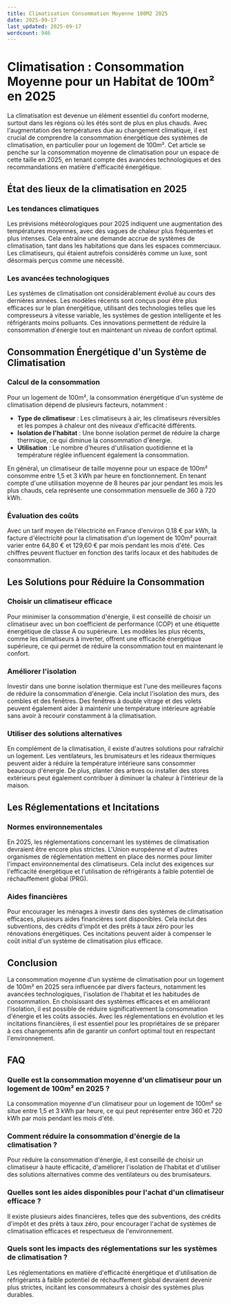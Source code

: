 ```yaml
---
title: Climatisation Consommation Moyenne 100M2 2025
date: 2025-09-17
last_updated: 2025-09-17
wordcount: 946
---
```


# Climatisation : Consommation Moyenne pour un Habitat de 100m² en 2025

La climatisation est devenue un élément essentiel du confort moderne, surtout dans les régions où les étés sont de plus en plus chauds. Avec l'augmentation des températures due au changement climatique, il est crucial de comprendre la consommation énergétique des systèmes de climatisation, en particulier pour un logement de 100m². Cet article se penche sur la consommation moyenne de climatisation pour un espace de cette taille en 2025, en tenant compte des avancées technologiques et des recommandations en matière d'efficacité énergétique.

## État des lieux de la climatisation en 2025

### Les tendances climatiques

Les prévisions météorologiques pour 2025 indiquent une augmentation des températures moyennes, avec des vagues de chaleur plus fréquentes et plus intenses. Cela entraîne une demande accrue de systèmes de climatisation, tant dans les habitations que dans les espaces commerciaux. Les climatiseurs, qui étaient autrefois considérés comme un luxe, sont désormais perçus comme une nécessité.

### Les avancées technologiques

Les systèmes de climatisation ont considérablement évolué au cours des dernières années. Les modèles récents sont conçus pour être plus efficaces sur le plan énergétique, utilisant des technologies telles que les compresseurs à vitesse variable, les systèmes de gestion intelligente et les réfrigérants moins polluants. Ces innovations permettent de réduire la consommation d'énergie tout en maintenant un niveau de confort optimal.

## Consommation Énergétique d'un Système de Climatisation

### Calcul de la consommation

Pour un logement de 100m², la consommation énergétique d'un système de climatisation dépend de plusieurs facteurs, notamment :

- **Type de climatiseur** : Les climatiseurs à air, les climatiseurs réversibles et les pompes à chaleur ont des niveaux d'efficacité différents.
- **Isolation de l'habitat** : Une bonne isolation permet de réduire la charge thermique, ce qui diminue la consommation d'énergie.
- **Utilisation** : Le nombre d'heures d'utilisation quotidienne et la température réglée influencent également la consommation.

En général, un climatiseur de taille moyenne pour un espace de 100m² consomme entre 1,5 et 3 kWh par heure en fonctionnement. En tenant compte d'une utilisation moyenne de 8 heures par jour pendant les mois les plus chauds, cela représente une consommation mensuelle de 360 à 720 kWh.

### Évaluation des coûts

Avec un tarif moyen de l'électricité en France d'environ 0,18 € par kWh, la facture d'électricité pour la climatisation d'un logement de 100m² pourrait varier entre 64,80 € et 129,60 € par mois pendant les mois d'été. Ces chiffres peuvent fluctuer en fonction des tarifs locaux et des habitudes de consommation.

## Les Solutions pour Réduire la Consommation

### Choisir un climatiseur efficace

Pour minimiser la consommation d'énergie, il est conseillé de choisir un climatiseur avec un bon coefficient de performance (COP) et une étiquette énergétique de classe A ou supérieure. Les modèles les plus récents, comme les climatiseurs à inverter, offrent une efficacité énergétique supérieure, ce qui permet de réduire la consommation tout en maintenant le confort.

### Améliorer l'isolation

Investir dans une bonne isolation thermique est l'une des meilleures façons de réduire la consommation d'énergie. Cela inclut l'isolation des murs, des combles et des fenêtres. Des fenêtres à double vitrage et des volets peuvent également aider à maintenir une température intérieure agréable sans avoir à recourir constamment à la climatisation.

### Utiliser des solutions alternatives

En complément de la climatisation, il existe d'autres solutions pour rafraîchir un logement. Les ventilateurs, les brumisateurs et les rideaux thermiques peuvent aider à réduire la température intérieure sans consommer beaucoup d'énergie. De plus, planter des arbres ou installer des stores extérieurs peut également contribuer à diminuer la chaleur à l'intérieur de la maison.

## Les Réglementations et Incitations

### Normes environnementales

En 2025, les réglementations concernant les systèmes de climatisation devraient être encore plus strictes. L'Union européenne et d'autres organismes de réglementation mettent en place des normes pour limiter l'impact environnemental des climatiseurs. Cela inclut des exigences sur l'efficacité énergétique et l'utilisation de réfrigérants à faible potentiel de réchauffement global (PRG).

### Aides financières

Pour encourager les ménages à investir dans des systèmes de climatisation efficaces, plusieurs aides financières sont disponibles. Cela inclut des subventions, des crédits d'impôt et des prêts à taux zéro pour les rénovations énergétiques. Ces incitations peuvent aider à compenser le coût initial d'un système de climatisation plus efficace.

## Conclusion

La consommation moyenne d'un système de climatisation pour un logement de 100m² en 2025 sera influencée par divers facteurs, notamment les avancées technologiques, l'isolation de l'habitat et les habitudes de consommation. En choisissant des systèmes efficaces et en améliorant l'isolation, il est possible de réduire significativement la consommation d'énergie et les coûts associés. Avec les réglementations en évolution et les incitations financières, il est essentiel pour les propriétaires de se préparer à ces changements afin de garantir un confort optimal tout en respectant l'environnement.

## FAQ

### Quelle est la consommation moyenne d'un climatiseur pour un logement de 100m² en 2025 ?

La consommation moyenne d'un climatiseur pour un logement de 100m² se situe entre 1,5 et 3 kWh par heure, ce qui peut représenter entre 360 et 720 kWh par mois pendant les mois d'été.

### Comment réduire la consommation d'énergie de la climatisation ?

Pour réduire la consommation d'énergie, il est conseillé de choisir un climatiseur à haute efficacité, d'améliorer l'isolation de l'habitat et d'utiliser des solutions alternatives comme des ventilateurs ou des brumisateurs.

### Quelles sont les aides disponibles pour l'achat d'un climatiseur efficace ?

Il existe plusieurs aides financières, telles que des subventions, des crédits d'impôt et des prêts à taux zéro, pour encourager l'achat de systèmes de climatisation efficaces et respectueux de l'environnement.

### Quels sont les impacts des réglementations sur les systèmes de climatisation ?

Les réglementations en matière d'efficacité énergétique et d'utilisation de réfrigérants à faible potentiel de réchauffement global devraient devenir plus strictes, incitant les consommateurs à choisir des systèmes plus durables.